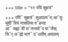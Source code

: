 +++
title = "१९ रयिं सुक्षत्रं"

+++
रयिं᳓ सुक्षत्रं᳓ सुअपत्य᳓म् आ᳓युः  
सुवी᳓रियं नासतिया व᳓हन्ता  
आ᳓ जह्ना᳓वीं स᳓मनसो᳓प वा᳓जैस्  
त्रि᳓र् अ᳓ह्नो भागं᳓ द᳓धतीम् अयातम्